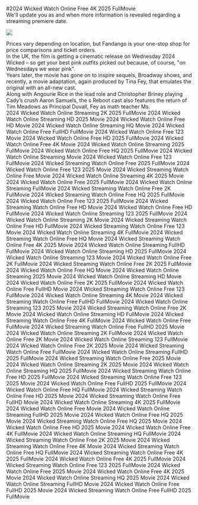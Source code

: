#2024 Wicked Watch Online Free 4K 2025 FullMovie  
We'll update you as and when more information is revealed regarding a streaming premiere date.  
  
[![](https://i.imgur.com/qSNzIqt.png)](https://movie.rssnews.media/EAbfbJHDV.php)  
  
Prices vary depending on location, but Fandango is your one-stop shop for price comparisons and ticket orders.  
In the UK, the film is getting a cinematic release on Wednesday 2024 Wicked – so get your best pink outfits picked out because, of course, "on Wednesdays we wear pink".  
Years later, the movie has gone on to inspire sequels, Broadway shows, and recently, a movie adaptation, again produced by Tina Fey, that emulates the original with an all-new cast.  
Along with Angourie Rice in the lead role and Christopher Briney playing Cady’s crush Aaron Samuels, the s Reboot cast also features the return of Tim Meadows as Principal Duvall, Fey as math teacher Ms.  
2024 Wicked Watch Online Streaming 2K 2025 FullMovie
2024 Wicked Watch Online Streaming HD 2025 Movie
2024 Wicked Watch Online Free HD Movie
2024 Wicked Watch Online Streaming HQ Movie
2024 Wicked Watch Online Free FullHD FullMovie
2024 Wicked Watch Online Free 123 Movie
2024 Wicked Watch Online Free HD 2025 FullMovie
2024 Wicked Watch Online Free 4K Movie
2024 Wicked Watch Online Streaming 2025 FullMovie
2024 Wicked Watch Online Free HQ 2025 FullMovie
2024 Wicked Watch Online Streaming Movie
2024 Wicked Watch Online Free 123 FullMovie
2024 Wicked Streaming Watch Online Free 2025 FullMovie
2024 Wicked Watch Online Free 123 2025 Movie
2024 Wicked Streaming Watch Online Free Movie
2024 Wicked Watch Online Streaming 4K 2025 Movie
2024 Wicked Watch Online Free 2025 FullMovie
2024 Wicked Watch Online Streaming FullMovie
2024 Wicked Streaming Watch Online Free 2K FullMovie
2024 Wicked Streaming Watch Online Free HQ 2025 FullMovie
2024 Wicked Watch Online Free 123 2025 FullMovie
2024 Wicked Streaming Watch Online Free HD Movie
2024 Wicked Watch Online Free HD FullMovie
2024 Wicked Watch Online Streaming 123 2025 FullMovie
2024 Wicked Watch Online Streaming 2K Movie
2024 Wicked Streaming Watch Online Free HD FullMovie
2024 Wicked Streaming Watch Online Free 123 Movie
2024 Wicked Watch Online Streaming 4K FullMovie
2024 Wicked Streaming Watch Online Free HQ Movie
2024 Wicked Streaming Watch Online Free 4K 2025 Movie
2024 Wicked Watch Online Streaming FullHD FullMovie
2024 Wicked Watch Online Streaming HD 2025 FullMovie
2024 Wicked Watch Online Streaming 123 Movie
2024 Wicked Watch Online Free 2K FullMovie
2024 Wicked Streaming Watch Online Free 2K 2025 FullMovie
2024 Wicked Watch Online Free HQ Movie
2024 Wicked Watch Online Streaming 2025 Movie
2024 Wicked Watch Online Streaming HD Movie
2024 Wicked Watch Online Free 2K 2025 FullMovie
2024 Wicked Watch Online Free FullHD Movie
2024 Wicked Streaming Watch Online Free 123 FullMovie
2024 Wicked Watch Online Streaming 4K Movie
2024 Wicked Streaming Watch Online Free FullHD FullMovie
2024 Wicked Watch Online Streaming 123 2025 Movie
2024 Wicked Streaming Watch Online Free 2K Movie
2024 Wicked Watch Online Streaming HD FullMovie
2024 Wicked Streaming Watch Online Free 4K FullMovie
2024 Wicked Watch Online Free FullMovie
2024 Wicked Streaming Watch Online Free FullHD 2025 Movie
2024 Wicked Watch Online Streaming 2K FullMovie
2024 Wicked Watch Online Free 2K Movie
2024 Wicked Watch Online Streaming 123 FullMovie
2024 Wicked Watch Online Free 2K 2025 Movie
2024 Wicked Streaming Watch Online Free FullMovie
2024 Wicked Watch Online Streaming FullHD 2025 FullMovie
2024 Wicked Streaming Watch Online Free 2025 Movie
2024 Wicked Watch Online Streaming 2K 2025 Movie
2024 Wicked Watch Online Streaming HQ 2025 FullMovie
2024 Wicked Streaming Watch Online Free HD 2025 FullMovie
2024 Wicked Streaming Watch Online Free 123 2025 Movie
2024 Wicked Watch Online Free FullHD 2025 FullMovie
2024 Wicked Watch Online Free HQ FullMovie
2024 Wicked Streaming Watch Online Free HD 2025 Movie
2024 Wicked Streaming Watch Online Free FullHD Movie
2024 Wicked Watch Online Streaming 4K 2025 FullMovie
2024 Wicked Watch Online Free Movie
2024 Wicked Watch Online Streaming FullHD 2025 Movie
2024 Wicked Watch Online Free HQ 2025 Movie
2024 Wicked Streaming Watch Online Free HQ 2025 Movie
2024 Wicked Watch Online Free HD 2025 Movie
2024 Wicked Watch Online Free 4K FullMovie
2024 Wicked Watch Online Streaming HQ FullMovie
2024 Wicked Streaming Watch Online Free 2K 2025 Movie
2024 Wicked Streaming Watch Online Free 4K Movie
2024 Wicked Streaming Watch Online Free HQ FullMovie
2024 Wicked Streaming Watch Online Free 4K 2025 FullMovie
2024 Wicked Watch Online Free 4K 2025 FullMovie
2024 Wicked Streaming Watch Online Free 123 2025 FullMovie
2024 Wicked Watch Online Free 2025 Movie
2024 Wicked Watch Online Free 4K 2025 Movie
2024 Wicked Watch Online Streaming HQ 2025 Movie
2024 Wicked Watch Online Streaming FullHD Movie
2024 Wicked Watch Online Free FullHD 2025 Movie
2024 Wicked Streaming Watch Online Free FullHD 2025 FullMovie